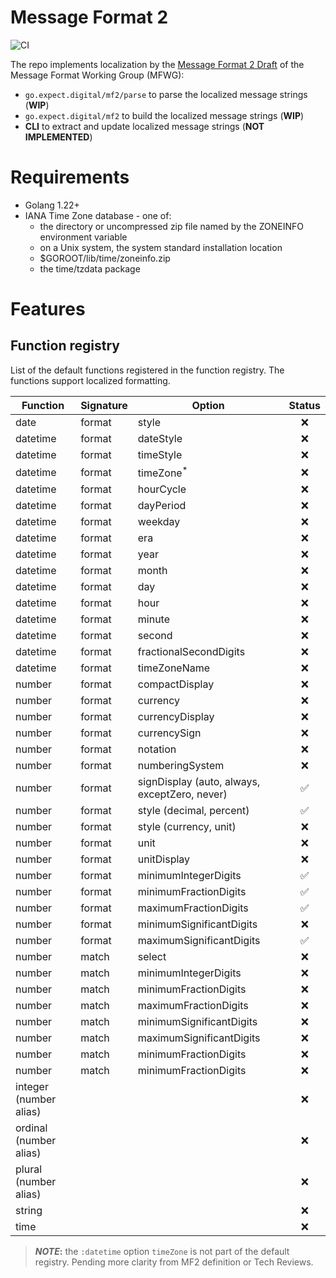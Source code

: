 # Message Format 2

![CI](https://github.com/expect-digital/go-mf2/actions/workflows/ci.yaml/badge.svg)

The repo implements localization by the [Message Format 2 Draft](https://github.com/unicode-org/message-format-wg/blob/b4fd5a666a02950c57f0a454f65bf16a0bf03bf4/spec/message.abnf) of the Message Format Working Group (MFWG):

- `go.expect.digital/mf2/parse` to parse the localized message strings (**WIP**)
- `go.expect.digital/mf2` to build the localized message strings (**WIP**)
- **CLI** to extract and update localized message strings (**NOT IMPLEMENTED**)

# Requirements

- Golang 1.22+
- IANA Time Zone database - one of:
  - the directory or uncompressed zip file named by the ZONEINFO environment variable
  - on a Unix system, the system standard installation location
  - $GOROOT/lib/time/zoneinfo.zip
  - the time/tzdata package

# Features

## Function registry

List of the default functions registered in the function registry. The functions support localized formatting.

| Function               | Signature | Option                                        | Status |
| ---------------------- | --------- | --------------------------------------------- | :----: |
| date                   | format    | style                                         |   ❌   |
| datetime               | format    | dateStyle                                     |   ❌   |
| datetime               | format    | timeStyle                                     |   ❌   |
| datetime               | format    | timeZone<sup>\*</sup>                         |   ❌   |
| datetime               | format    | hourCycle                                     |   ❌   |
| datetime               | format    | dayPeriod                                     |   ❌   |
| datetime               | format    | weekday                                       |   ❌   |
| datetime               | format    | era                                           |   ❌   |
| datetime               | format    | year                                          |   ❌   |
| datetime               | format    | month                                         |   ❌   |
| datetime               | format    | day                                           |   ❌   |
| datetime               | format    | hour                                          |   ❌   |
| datetime               | format    | minute                                        |   ❌   |
| datetime               | format    | second                                        |   ❌   |
| datetime               | format    | fractionalSecondDigits                        |   ❌   |
| datetime               | format    | timeZoneName                                  |   ❌   |
| number                 | format    | compactDisplay                                |   ❌   |
| number                 | format    | currency                                      |   ❌   |
| number                 | format    | currencyDisplay                               |   ❌   |
| number                 | format    | currencySign                                  |   ❌   |
| number                 | format    | notation                                      |   ❌   |
| number                 | format    | numberingSystem                               |   ❌   |
| number                 | format    | signDisplay (auto, always, exceptZero, never) |  ✅︎   |
| number                 | format    | style (decimal, percent)                      |  ✅︎   |
| number                 | format    | style (currency, unit)                        |   ❌   |
| number                 | format    | unit                                          |   ❌   |
| number                 | format    | unitDisplay                                   |   ❌   |
| number                 | format    | minimumIntegerDigits                          |  ✅︎   |
| number                 | format    | minimumFractionDigits                         |  ✅︎   |
| number                 | format    | maximumFractionDigits                         |  ✅︎   |
| number                 | format    | minimumSignificantDigits                      |   ❌   |
| number                 | format    | maximumSignificantDigits                      |  ✅︎   |
| number                 | match     | select                                        |   ❌   |
| number                 | match     | minimumIntegerDigits                          |   ❌   |
| number                 | match     | minimumFractionDigits                         |   ❌   |
| number                 | match     | maximumFractionDigits                         |   ❌   |
| number                 | match     | minimumSignificantDigits                      |   ❌   |
| number                 | match     | maximumSignificantDigits                      |   ❌   |
| number                 | match     | minimumFractionDigits                         |   ❌   |
| number                 | match     | minimumFractionDigits                         |   ❌   |
| integer (number alias) |           |                                               |   ❌   |
| ordinal (number alias) |           |                                               |   ❌   |
| plural (number alias)  |           |                                               |   ❌   |
| string                 |           |                                               |   ❌   |
| time                   |           |                                               |   ❌   |

> **_NOTE_:** the `:datetime` option `timeZone` is not part of the default registry. Pending more clarity from MF2 definition or Tech Reviews.
